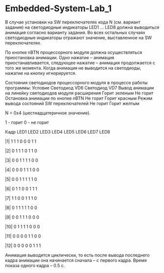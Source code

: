 # Embedded-System-Lab_1
В случае установки на SW переключателях кода N (см. вариант задания) на светодиодные индикаторы LED1 … LED8 должна выводиться анимация согласно варианту задания. Во всех остальных случаях светодиодные индикаторы отражают значение, выставленное на SW переключателях.

По кнопке nBTN процессорного модуля должна осуществляться приостановка анимации. Одно нажатие – анимация приостанавливается, следующее нажатие – анимация продолжается с того же момента. Когда анимация не выводится на светодиоды, нажатие на кнопку игнорируется.

Состояния светодиодов процессорного модуля в процессе работы программы:
Условие	                                                     Светодиод VD6	     Светодиод VD7
Вывод анимации на линейку светодиодов модуля расширения	     Горит зеленым	     Не горит
Остановка анимации по кнопке nBTN	                           Не горит	           Горит красным
Режим вывода состояний SW переключателей	                   Не горит	           Горит желтым

N = 0x4 (шестнадцатеричное значение).

1 - горит
0 - не горит

Кадр	LED1	LED2	LED3	LED4	LED5	LED6	LED7	LED8

|1|			 1		 1	   1     0     0     0     1     1

|2|			 0		 1	   1     1     0     1     1     0

|3|			 0		 0	   1     1     1     1     0     0				

|4|			 0		 0	   0     1     1     1     0     0

|5|			 0		 0	   1     1     1     1     1     0					

|6|			 0		 1	   1     0     0     1     1     1					

|7|			 1		 1	   0     0     1     1     1     0					

|8|			 0		 1	   1     1     1     1     0     0					

|9|			 0		 0	   1     1     1     0     0     0					

|10|		 0		 1	   1     1     1     0     0     0						

|11|		 0		 0	   0     0     1     1     0     0						

|12|		 0		 0	   0     0     0     1     1     1						

Анимация выводится циклически, то есть после вывода последнего кадра анимации она начинается сначала – с первого кадра. Время показа одного кадра – 0.5 с.
